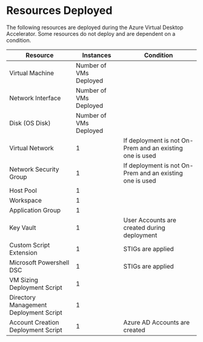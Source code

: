 # Resources Deployed

The following resources are deployed during the Azure Virtual Desktop Accelerator. Some resources do not deploy and are dependent on a condition.

|Resource |Instances |Condition |
--- | --- | --- |
Virtual Machine | Number of VMs Deployed | |
Network Interface |  Number of VMs Deployed | |
Disk (OS Disk) |  Number of VMs Deployed | |
Virtual Network | 1 | If deployment is not On-Prem and an existing one is used |
Network Security Group | 1 | If deployment is not On-Prem and an existing one is used |
Host Pool | 1 | |
Workspace | 1 | |
Application Group | 1 | |
Key Vault | 1 | User Accounts are created during deployment |
Custom Script Extension | 1 | STIGs are applied |
Microsoft Powershell DSC | 1 | STIGs are applied |
VM Sizing Deployment Script | 1 | |
Directory Management Deployment Script | 1 | |
Account Creation Deployment Script | 1 | Azure AD Accounts are created |
